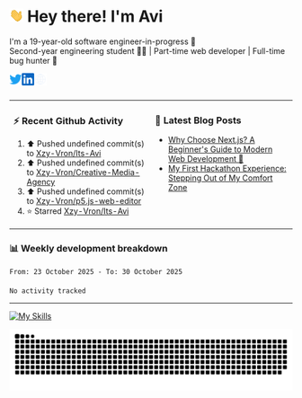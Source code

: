 # <img src="./assets/wave.gif" width="25px"> Hey there! I'm Avi<br>
I'm a 19-year-old software engineer-in-progress 🚀<br>Second-year engineering student 🧑‍💻 | Part-time web developer | Full-time bug hunter 🐞<br />

<a href="https://x.com/XzyVron" target="_blank">
  <img align="left" alt="Avinash's Twitter" width="22px" src="./assets/twitter.svg" />
</a>
<a href="https://www.linkedin.com/in/avinash-ganore/" target="_blank">
  <img align="left" alt="Avinash's LinkedIn" width="22px" src="./assets/linkedin.svg" />
</a>
<a href="https://avinash-orcin.vercel.app/" target="_blank">
  <img align="left" alt="Avinash's Site" width="22px" src="./assets/globe.svg" />
</a>
<br />
<br />
<!--
<br>🚧 What I'm Up To<br><br>
- 🧠 Diving into **Next js** <br>
- 💬 Currently building **Whispr**<br>
- 🎨 Improving my web design skills — trying to make UIs that look less like 2005 <br>
<br>
-->

<table><tr width="100%">
<td valign="top" width="50%">
  
<h3>⚡️ Recent Github Activity </h3>

<!--RECENT_ACTIVITY:start-->
1. ⬆️ Pushed undefined commit(s) to [Xzy-Vron/Its-Avi](https://github.com/Xzy-Vron/Its-Avi)<br>
2. ⬆️ Pushed undefined commit(s) to [Xzy-Vron/Creative-Media-Agency](https://github.com/Xzy-Vron/Creative-Media-Agency)<br>
3. ⬆️ Pushed undefined commit(s) to [Xzy-Vron/p5.js-web-editor](https://github.com/Xzy-Vron/p5.js-web-editor)<br>
4. ⭐ Starred [Xzy-Vron/Its-Avi](https://github.com/Xzy-Vron/Its-Avi)<br>
<!--RECENT_ACTIVITY:end-->
  
</td>
<td valign="top" width="50%">
 
<h3>📝 Latest Blog Posts </h3>

<!-- BLOG-POST-LIST:START -->
- [Why Choose Next.js? A Beginner&#39;s Guide to Modern Web Development 🚀](https://dev.to/xzyvron/why-choose-nextjs-a-beginners-guide-to-modern-web-development-267h)
- [My First Hackathon Experience: Stepping Out of My Comfort Zone](https://dev.to/xzyvron/my-first-hackathon-experience-stepping-out-of-my-comfort-zone-3l0d)
<!-- BLOG-POST-LIST:END -->
  
</td>
</tr>
</table>

### 📊 Weekly development breakdown

<!--START_SECTION:waka-->

```txt
From: 23 October 2025 - To: 30 October 2025

No activity tracked
```

<!--END_SECTION:waka-->

-------

[![My Skills](https://skillicons.dev/icons?i=nextjs,react,javascript,java,mongodb,mysql,nodejs,express,redux,tailwind,vite,git,github,gmail,vercel,html,css,bootstrap,notion,npm,postman,vscode,windows,materialui&perline=12)](https://skillicons.dev)

<picture>
  <source media="(prefers-color-scheme: dark)" srcset="https://raw.githubusercontent.com/Xzy-Vron/Xzy-Vron/output/github-snake-dark.svg" />
  <source media="(prefers-color-scheme: light)" srcset="https://raw.githubusercontent.com/Xzy-Vron/Xzy-Vron/output/github-snake.svg" />
  <img alt="github-snake" src="https://raw.githubusercontent.com/Xzy-Vron/Xzy-Vron/output/github-snake.svg" />
</picture>

<!--
# 📊 GitHub Stats:
![](https://github-readme-stats.vercel.app/api?username=Xzy-Vron&theme=graywhite&hide_border=false&include_all_commits=true&count_private=true)<br/>
-->
